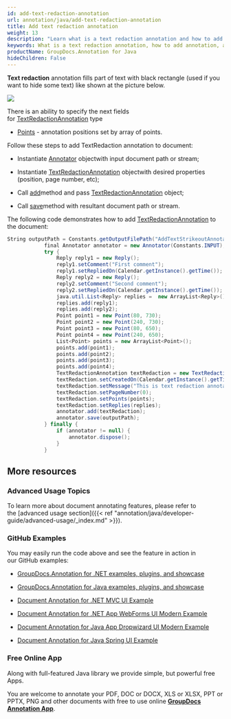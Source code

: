 ```yaml
---
id: add-text-redaction-annotation
url: annotation/java/add-text-redaction-annotation
title: Add text redaction annotation
weight: 13
description: "Learn what is a text redaction annotation and how to add it to a document programmatically using GroupDocs.Annotation for Java."
keywords: What is a text redaction annotation, how to add annotation, add text redaction annotation
productName: GroupDocs.Annotation for Java
hideChildren: False
---
```

**Text redaction** annotation fills part of text with black rectangle (used if you want to hide some text) like shown at the picture below.

![](annotation/java/images/add-text-redaction-annotation.png)

There is an ability to specify the next fields for [TextRedactionAnnotation](https://apireference.groupdocs.com/java/annotation/com.groupdocs.annotation.models.annotationmodels/TextRedactionAnnotation) type

*   [Points](https://apireference.groupdocs.com/annotation/java/com.groupdocs.annotation.models.annotationmodels/TextRedactionAnnotation#getPoints()) - annotation positions set by array of points.
    

Follow these steps to add TextRedaction annotation to document:

*   Instantiate [Annotator](https://apireference.groupdocs.com/java/annotation/com.groupdocs.annotation/Annotator) objectwith input document path or stream;
    
*   Instantiate [TextRedactionAnnotation](https://apireference.groupdocs.com/java/annotation/com.groupdocs.annotation.models.annotationmodels/TextRedactionAnnotation) objectwith desired properties (position, page number, etc);
    
*   Call [add](https://apireference.groupdocs.com/java/annotation/com.groupdocs.annotation/Annotator#add(com.groupdocs.annotation.models.annotationmodels.AnnotationBase))method and pass [TextRedactionAnnotation](https://apireference.groupdocs.com/java/annotation/com.groupdocs.annotation.models.annotationmodels/TextRedactionAnnotation) object;
    
*   Call [save](https://apireference.groupdocs.com/java/annotation/com.groupdocs.annotation/Annotator#save(java.io.InputStream))method with resultant document path or stream.
    

The following code demonstrates how to add [TextRedactionAnnotation](https://apireference.groupdocs.com/java/annotation/com.groupdocs.annotation.models.annotationmodels/TextRedactionAnnotation) to the document:

```csharp
String outputPath = Constants.getOutputFilePath("AddTextStrikeoutAnnotation", FilenameUtils.getExtension(Constants.INPUT));
            final Annotator annotator = new Annotator(Constants.INPUT);
            try {
                Reply reply1 = new Reply();
                reply1.setComment("First comment");
                reply1.setRepliedOn(Calendar.getInstance().getTime());
                Reply reply2 = new Reply();
                reply2.setComment("Second comment");
                reply2.setRepliedOn(Calendar.getInstance().getTime());
                java.util.List<Reply> replies =  new ArrayList<Reply>();
                replies.add(reply1);
                replies.add(reply2);
                Point point1 = new Point(80, 730);
                Point point2 = new Point(240, 730);
                Point point3 = new Point(80, 650);
                Point point4 = new Point(240, 650);
                List<Point> points = new ArrayList<Point>();
                points.add(point1);
                points.add(point2);
                points.add(point3);
                points.add(point4);
                TextRedactionAnnotation textRedaction = new TextRedactionAnnotation();
                textRedaction.setCreatedOn(Calendar.getInstance().getTime());
                textRedaction.setMessage("This is text redaction annotation");
                textRedaction.setPageNumber(0);
                textRedaction.setPoints(points);
                textRedaction.setReplies(replies);
                annotator.add(textRedaction);
                annotator.save(outputPath);
            } finally {
                if (annotator != null) {
                    annotator.dispose();
                }
            }
```

## More resources

### Advanced Usage Topics

To learn more about document annotating features, please refer to the [advanced usage section]({{< ref "annotation/java/developer-guide/advanced-usage/_index.md" >}}).

### GitHub Examples

You may easily run the code above and see the feature in action in our GitHub examples:

*   [GroupDocs.Annotation for .NET examples, plugins, and showcase](https://github.com/groupdocs-annotation/GroupDocs.Annotation-for-.NET)
    
*   [GroupDocs.Annotation for Java examples, plugins, and showcase](https://github.com/groupdocs-annotation/GroupDocs.Annotation-for-Java)
    
*   [Document Annotation for .NET MVC UI Example](https://github.com/groupdocs-annotation/GroupDocs.Annotation-for-.NET-MVC) 
    
*   [Document Annotation for .NET App WebForms UI Modern Example](https://github.com/groupdocs-annotation/GroupDocs.Annotation-for-.NET-WebForms)
    
*   [Document Annotation for Java App Dropwizard UI Modern Example](https://github.com/groupdocs-annotation/GroupDocs.Annotation-for-Java-Dropwizard)
    
*   [Document Annotation for Java Spring UI Example](https://github.com/groupdocs-annotation/GroupDocs.Annotation-for-Java-Spring)
    

### Free Online App

Along with full-featured Java library we provide simple, but powerful free Apps.

You are welcome to annotate your PDF, DOC or DOCX, XLS or XLSX, PPT or PPTX, PNG and other documents with free to use online **[GroupDocs Annotation App](https://products.groupdocs.app/annotation)**.
